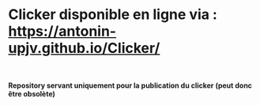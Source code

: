 <h1><strong>Clicker disponible en ligne via :<br /></strong><strong><a href="https://antonin-upjv.github.io/Clicker/">https://antonin-upjv.github.io/Clicker/</a></strong></h1>
<p>&nbsp;</p>
<p><strong>Repository servant uniquement pour la publication du clicker (peut donc &ecirc;tre obsol&egrave;te)</strong></p>
